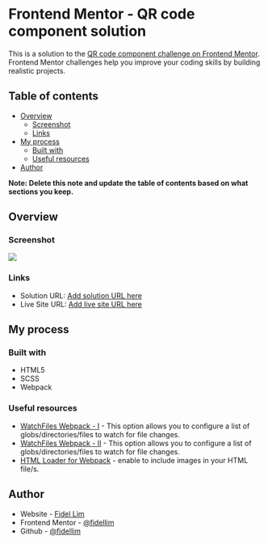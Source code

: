 # Frontend Mentor - QR code component solution

This is a solution to the [QR code component challenge on Frontend Mentor](https://www.frontendmentor.io/challenges/qr-code-component-iux_sIO_H). Frontend Mentor challenges help you improve your coding skills by building realistic projects.

## Table of contents

- [Overview](#overview)
  - [Screenshot](#screenshot)
  - [Links](#links)
- [My process](#my-process)
  - [Built with](#built-with)
  - [Useful resources](#useful-resources)
- [Author](#author)

**Note: Delete this note and update the table of contents based on what sections you keep.**

## Overview

### Screenshot

![](./screenshot.jpg)

### Links

- Solution URL: [Add solution URL here](https://your-solution-url.com)
- Live Site URL: [Add live site URL here](https://your-live-site-url.com)

## My process

### Built with

- HTML5
- SCSS
- Webpack

### Useful resources

- [WatchFiles Webpack - I](https://webpack.js.org/configuration/dev-server/#devserverwatchfiles) - This option allows you to configure a list of globs/directories/files to watch for file changes.
- [WatchFiles Webpack - II](https://stackoverflow.com/questions/43965272/webpack-dev-server-not-reloading-on-html-or-sass-change) - This option allows you to configure a list of globs/directories/files to watch for file changes.
- [HTML Loader for Webpack](https://github.com/jantimon/html-webpack-plugin/issues/1520) - enable to include images in your HTML file/s.

## Author

- Website - [Fidel Lim](https://fidellim-portfolio.netlify.app/)
- Frontend Mentor - [@fidellim](https://www.frontendmentor.io/profile/fidellim)
- Github - [@fidellim](https://github.com/fidellim)

